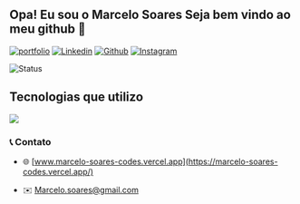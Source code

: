 ## Opa! Eu sou o Marcelo Soares Seja bem vindo ao meu github 👋

[![portfolio](https://img.shields.io/badge/Portfolio-000000?style=for-the-badge&logo=About.me&logoColor=white)]("https://marcelo-soares-codes.vercel.app/")
[![Linkedin](https://img.shields.io/badge/LinkedIn-0077B5?style=for-the-badge&logo=linkedin&logoColor=white)]("https://www.linkedin.com/in/marcelo-soares-codes/")
[![Github](https://img.shields.io/badge/GitHub-100000?style=for-the-badge&logo=github&logoColor=white)]("https://github.com/Marcelo-Soares-codes")
[![Instagram](https://img.shields.io/badge/Instagram-E4405F?style=for-the-badge&logo=instagram&logoColor=white)]("https://www.instagram.com/s.soares_marcelo/")

![Status](https://github-readme-stats.vercel.app/api?username=marcelo-soares-codes&theme=dracula)

## Tecnologias que utilizo

<p align="left">
  <a href="https://skillicons.dev">
    <img src="https://skillicons.dev/icons?i=html,css,js,react,tailwind,nodejs,express,mongodb,mysql,postman,git,github" />
  </a>
</p>

### 📞 Contato

- 🌐 [www.marcelo-soares-codes.vercel.app](https://marcelo-soares-codes.vercel.app/)

- ✉️ Marcelo.soares@gmail.com


